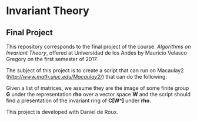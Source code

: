 # Invariant Theory
## Final Project

This repository corresponds to the final project of the course: *Algorithms on Invariant Theory*, offered at Universidad de los Andes by Mauricio Velasco Gregory on the first semester of 2017.

The subject of this project is to create a script that can run on Macaulay2 (*http://www.math.uiuc.edu/Macaulay2/*) that can do the following:

Given a list of matrices, we assume they are the image of some finite group **G** under the representation **rho** over a vector space **W** and the script should find a presentation of the invariant ring  of **C[W^]** under **rho**.

This project is developed with Daniel de Roux.
